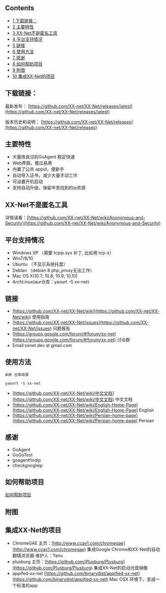 ## Contents

*   [1 下载链接：](#.E4.B8.8B.E8.BD.BD.E9.93.BE.E6.8E.A5.EF.BC.9A)
*   [2 主要特性](#.E4.B8.BB.E8.A6.81.E7.89.B9.E6.80.A7)
*   [3 XX-Net不是匿名工具](#XX-Net.E4.B8.8D.E6.98.AF.E5.8C.BF.E5.90.8D.E5.B7.A5.E5.85.B7)
*   [4 平台支持情况](#.E5.B9.B3.E5.8F.B0.E6.94.AF.E6.8C.81.E6.83.85.E5.86.B5)
*   [5 链接](#.E9.93.BE.E6.8E.A5)
*   [6 使用方法](#.E4.BD.BF.E7.94.A8.E6.96.B9.E6.B3.95)
*   [7 感谢](#.E6.84.9F.E8.B0.A2)
*   [8 如何帮助项目](#.E5.A6.82.E4.BD.95.E5.B8.AE.E5.8A.A9.E9.A1.B9.E7.9B.AE)
*   [9 附图](#.E9.99.84.E5.9B.BE)
*   [10 集成XX-Net的项目](#.E9.9B.86.E6.88.90XX-Net.E7.9A.84.E9.A1.B9.E7.9B.AE)

## 下载链接：

最新发布： [https://github.com/XX-net/XX-Net/releases/latest](https://github.com/XX-net/XX-Net/releases/latest)

版本历史和说明： [https://github.com/XX-net/XX-Net/releases](https://github.com/XX-net/XX-Net/releases)

## 主要特性

*   大量改良过的GoAgent 稳定快速
*   Web界面，傻瓜易用
*   内置了公共 appid，便新手
*   自动导入证书，减少大量手动工作
*   可设置开机启动
*   支持自动升级，保留辛苦找到的ip资源

## XX-Net不是匿名工具

详情请看：[https://github.com/XX-net/XX-Net/wiki/Anonymous-and-Security](https://github.com/XX-net/XX-Net/wiki/Anonymous-and-Security)

## 平台支持情况

*   Windows XP （需要 tcpip.sys 补丁, 比如用 tcp-z）
*   Win7/8/10
*   Ubuntu （不显示系统托盘）
*   Debian （debian 8 php_proxy无法工作）
*   Mac OS X(10.7; 10.8; 10.9; 10.10)
*   ArchLinux(aur仓库：yaourt -S xx-net)

## 链接

*   [https://github.com/XX-net/XX-Net/wiki](https://github.com/XX-net/XX-Net/wiki) 使用指南
*   [https://github.com/XX-net/XX-Net/issues](https://github.com/XX-net/XX-Net/issues) 问题报告
*   [https://groups.google.com/forum/#!forum/xx-net](https://groups.google.com/forum/#!forum/xx-net) 讨论群
*   Email:xxnet.dev at gmail.com

## 使用方法

	AUR 仓库收录

`yaourt -S xx-net`

*   [https://github.com/XX-net/XX-Net/wiki/中文文档](https://github.com/XX-net/XX-Net/wiki/中文文档) 中文文档
*   [https://github.com/XX-net/XX-Net/wiki/English-Home-Page](https://github.com/XX-net/XX-Net/wiki/English-Home-Page) English
*   [https://github.com/XX-net/XX-Net/wiki/Persian-home-page](https://github.com/XX-net/XX-Net/wiki/Persian-home-page) Persian

## 感谢

*   GoAgent
*   GoGoTest
*   goagentfindip
*   checkgoogleip

## 如何帮助项目

[如何帮助项目](https://github.com/XX-net/XX-Net/wiki/How-to-contribute)

## 附图

## 集成XX-Net的项目

*   ChromeGAE 主页：[http://www.ccav1.com/chromegae](http://www.ccav1.com/chromegae) 集成Google Chrome和XX-Net的自动翻墙浏览器 维护人：Yanu
*   plusburg 主页：[https://github.com/Plusburg/Plusburg](https://github.com/Plusburg/Plusburg) 集成XX-Net的启动光盘镜像
*   appifed-xx-net [https://github.com/binarydist/appified-xx-net](https://github.com/binarydist/appified-xx-net) Mac OSX 环境下，变成一个标准的app